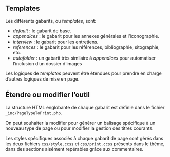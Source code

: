 


## Templates

Les différents gabarits, ou *templates*, sont:

* *default* : le gabarit de base.
* *appendices* : le gabarit pour les annexes générales et l’iconographie.
* *interview* : le gabarit pour les entretiens. 
* *references* : le gabarit pour les références, bibliographie, sitographie, etc.
* *autofolder* : un gabarit très similaire à *appendices* pour automatiser l’inclusion d’un dossier d’images

Les logiques de _templates_ peuvent être étendues pour prendre en charge d’autres logiques de mise en page. 

## Étendre ou modifier l’outil

La structure HTML englobante de chaque gabarit est définie dans le fichier `_inc/PageTypeToPrint.php`.

On peut souhaiter la modifier pour générer un balisage spécifique à un nouveau type de page ou pour modifier la gestion des titres courants.

Les styles spécifiques associés à chaque gabarit de page sont gérés dans les deux fichiers `css/style.ccss` et `css/print.ccss` présents dans le thème, dans des sections aisément repérables grâce aux commentaires.
